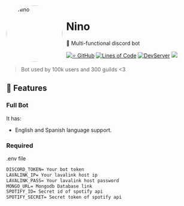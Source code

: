 <img width="150" height="150" align="left" style="float: left; margin: 0 10px 0 0; border-radius: 100%;" alt="🌸 Nino" src="https://cdn.discordapp.com/avatars/887306474097881100/c44a6b17c041c81825dc8ebceae0e59f.png?size=4096">
  
# Nino
🍂 Multi-functional discord bot

[![⭐ GitHub](https://img.shields.io/github/stars/uSebazz/Nino.svg?style=social&label=Stars&style=flat)](https://github.com/uSebazz/Nino/stargazers)
[![Lines of Code](https://sonarcloud.io/api/project_badges/measure?project=uSebazz_Nino&metric=ncloc)](https://sonarcloud.io/summary/new_code?id=uSebazz_Nino)
[![DevServer](https://discordapp.com/api/guilds/945033113673801799/widget.png?style=shield)](https://discord.gg/SbsFVV5dNG)
[![](https://img.shields.io/github/languages/top/uSebazz/Nino)]()

> Bot used by 100k users and 300 guilds <3

## 🌺 Features

### Full Bot

It has:

-   English and Spanish language support.

### Required

.env file
```markdown
DISCORD_TOKEN= Your bot token
LAVALINK_IP= Your lavalink host ip
LAVALINK_PASS= Your lavalink host password
MONGO_URL= Mongodb Database link
SPOTIFY_ID= Secret id of spotify api
SPOTIFY_SECRET= Secret token of spotify api
```
